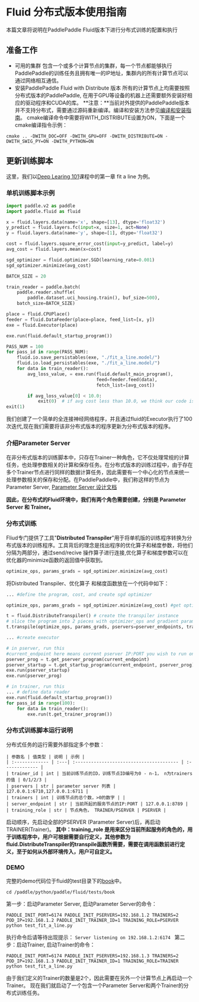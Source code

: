 # Fluid 分布式版本使用指南
本篇文章将说明在PaddlePaddle Fluid版本下进行分布式训练的配置和执行

## 准备工作
* 可用的集群
    包含一个或多个计算节点的集群，每一个节点都能够执行PaddlePaddle的训练任务且拥有唯一的IP地址，集群内的所有计算节点可以通过网络相互通信。
* 安装PaddlePaddle Fluid with Distribute 版本
    所有的计算节点上均需要按照分布式版本的PaddlePaddle, 在用于GPU等设备的机器上还需要额外安装好相应的驱动程序和CUDA的库。
    **注意：**当前对外提供的PaddlePaddle版本并不支持分布式，需要通过源码重新编译。编译和安装方法参见[编译和安装指南](http://www.paddlepaddle.org/docs/develop/documentation/en/getstarted/build_and_install/index_en.html)。
    cmake编译命令中需要将WITH_DISTRIBUTE设置为ON，下面是一个cmake编译指令示例：
``` 
cmake .. -DWITH_DOC=OFF -DWITH_GPU=OFF -DWITH_DISTRIBUTE=ON -DWITH_SWIG_PY=ON -DWITH_PYTHON=ON
```

## 更新训练脚本
这里，我们以[Deep Learing 101](http://www.paddlepaddle.org/docs/develop/book/01.fit_a_line/index.html)课程中的第一章 fit a line 为例。
### 单机训练脚本示例
```python
import paddle.v2 as paddle
import paddle.fluid as fluid

x = fluid.layers.data(name='x', shape=[13], dtype='float32')
y_predict = fluid.layers.fc(input=x, size=1, act=None)
y = fluid.layers.data(name='y', shape=[1], dtype='float32')

cost = fluid.layers.square_error_cost(input=y_predict, label=y)
avg_cost = fluid.layers.mean(x=cost)

sgd_optimizer = fluid.optimizer.SGD(learning_rate=0.001)
sgd_optimizer.minimize(avg_cost)

BATCH_SIZE = 20

train_reader = paddle.batch(
    paddle.reader.shuffle(
        paddle.dataset.uci_housing.train(), buf_size=500),
    batch_size=BATCH_SIZE)

place = fluid.CPUPlace()
feeder = fluid.DataFeeder(place=place, feed_list=[x, y])
exe = fluid.Executor(place)

exe.run(fluid.default_startup_program())

PASS_NUM = 100
for pass_id in range(PASS_NUM):
    fluid.io.save_persistables(exe, "./fit_a_line.model/")
    fluid.io.load_persistables(exe, "./fit_a_line.model/")
    for data in train_reader():
        avg_loss_value, = exe.run(fluid.default_main_program(),
                                  feed=feeder.feed(data),
                                  fetch_list=[avg_cost])

        if avg_loss_value[0] < 10.0:
            exit(0)  # if avg cost less than 10.0, we think our code is good.
exit(1)
```

我们创建了一个简单的全连接神经网络程序，并且通过fluid的Executor执行了100次迭代,现在我们需要将该非分布式版本的程序更新为分布式版本的程序。
### 介绍Parameter Server
在非分布式版本的训练脚本中，只存在Trainer一种角色，它不仅处理常规的计算任务，也处理参数相关的计算和保存任务。在分布式版本的训练过程中，由于存在多个Trainer节点进行同样的数据计算任务，因此需要有一个中心化的节点来统一处理参数相关的保存和分配。在PaddlePaddle中，我们称这样的节点为Parameter Server, [Parameter Server 设计文档](https://github.com/PaddlePaddle/Paddle/blob/develop/doc/fluid/design/dist_train/parameter_server.md)

**因此，在分布式的Fluid环境中，我们有两个角色需要创建，分别是 Parameter Server 和 Trainer。**

### 分布式训练 
Fliud专门提供了工具"**Distributed Transpiler**"用于将单机版的训练程序转换为分布式版本的训练程序。工具背后的理念是找出程序的优化算子和梯度参数，将他们分隔为两部分，通过send/recive 操作算子进行连接,优化算子和梯度参数可以在优化器的minimize函数的返回值中获取到。
```python
optimize_ops, params_grads = sgd_optimizer.minimize(avg_cost) 
```
将Distributed Transpiler、优化算子 和梯度函数放在一个代码中如下：
```python
... #define the program, cost, and create sgd optimizer

optimize_ops, params_grads = sgd_optimizer.minimize(avg_cost) #get optimize OPs and gradient parameters

t = fluid.DistributeTranspiler() # create the transpiler instance
# slice the program into 2 pieces with optimizer_ops and gradient parameters list, as well as pserver_endpoints, which is a comma separated list of [IP:PORT] and number of trainers
t.transpile(optimize_ops, params_grads, pservers=pserver_endpoints, trainers=2)

... #create executor

# in pserver, run this
#current_endpoint here means current pserver IP:PORT you wish to run on
pserver_prog = t.get_pserver_program(current_endpoint)
pserver_startup = t.get_startup_program(current_endpoint, pserver_prog)
exe.run(pserver_startup)
exe.run(pserver_prog)

# in trainer, run this
... # define data reader
exe.run(fluid.default_startup_program())
for pass_id in range(100):
    for data in train_reader():
        exe.run(t.get_trainer_program())
```
### 分布式训练脚本运行说明
分布式任务的运行需要外部指定多个参数：
```
| 参数名 | 值类型 | 说明 | 示例 |
| :------------- | :---| :--------------------------------------- | :------------- |
| trainer_id | int | 当前训练节点的ID，训练节点ID编号为0 - n-1， n为trainers的值 | 0/1/2/3 |
| pservers | str | parameter server 列表 | 127.0.0.1:6710,127.0.0.1:6711 |
| trainers | int | 训练节点的总个数，>0的数字 | |
| server_endpoint | str | 当前所起的服务节点的IP:PORT | 127.0.0.1:8789 |
| training_role | str | 节点角色， TRAINER/PSERVER | PSERVER |
```
启动顺序，先启动全部的PSERVER (Parameter Server)后，再启动TRAINER(Trainer)。
**其中：training_role 是用来区分当前所起服务的角色的，用于训练程序中，用户可根据需要自行定义，其他参数为fluid.DistributeTranspiler的transpile函数所需要，需要在调用函数前进行定义，至于如何从外部环境传入，用户可自定义。**

### DEMO
完整的demo代码位于fluid的test目录下的[book](https://github.com/PaddlePaddle/Paddle/blob/develop/python/paddle/fluid/tests/book/test_fit_a_line.py)中。
```
cd /paddle/python/paddle/fluid/tests/book
```
第一步：启动Parameter Server, 启动Parameter Server的命令：
```
PADDLE_INIT_PORT=6174 PADDLE_INIT_PSERVERS=192.168.1.2 TRAINERS=2 POD_IP=192.168.1.2 PADDLE_INIT_TRAINER_ID=1 TRAINING_ROLE=PSERVER python test_fit_a_line.py
```
执行命令后请等待出现提示： ```Server listening on 192.168.1.2:6174 ```
第二步：启动Trainer, 启动Trainer的命令：
```
PADDLE_INIT_PORT=6174 PADDLE_INIT_PSERVERS=192.168.1.3 TRAINERS=2 POD_IP=192.168.1.3 PADDLE_INIT_TRAINER_ID=1 TRAINING_ROLE=TRAINER python test_fit_a_line.py
```
由于我们定义的Trainer的数量是2个，因此需要在另外一个计算节点上再启动一个Trainer。
现在我们就启动了一个包含一个Parameter Server和两个Trainer的分布式训练任务。
